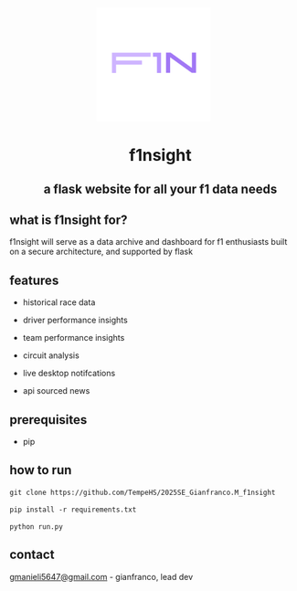 <p align="center">
  <picture>
    <source srcset="public/favicon.svg" width="200">
    <img alt="f1nsight" src="public/favicon.svg" width="200">
  </picture>
</p>

<div id="user-content-toc">
  <ul align="center" style="list-style: none;">
    <summary>
      <h1>f1nsight</h1>
    </summary>
  </ul>
</div>
<div id="user-content-toc">
  <ul align="center" style="list-style: none;">
    <summary>
      <h2>a flask website for all your f1 data needs</h2>
    </summary>
  </ul>
</div>

## what is f1nsight for?
f1nsight will serve as a data archive and dashboard for f1 enthusiasts built on a secure architecture, and supported by flask

## features

- historical race data

- driver performance insights

- team performance insights

- circuit analysis

- live desktop notifcations

- api sourced news

## prerequisites
- pip

## how to run

```
git clone https://github.com/TempeHS/2025SE_Gianfranco.M_f1nsight
``` 
```
pip install -r requirements.txt
```
```
python run.py
```

## contact
gmanieli5647@gmail.com - gianfranco, lead dev